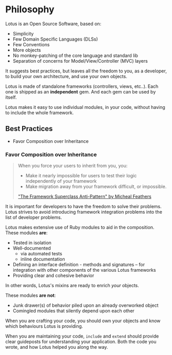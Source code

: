 # Philosophy

Lotus is an Open Source Software, based on:

* Simplicity
* Few Domain Specific Languages (DLSs)
* Few Conventions
* More objects
* No monkey-patching of the core language and standard lib
* Separation of concerns for Model/View/Controller (MVC) layers

It suggests best practices, but leaves all the freedom to you, as a developer, to build your own architecture, and use your own objects.

Lotus is made of standalone frameworks (controllers, views, etc..).
Each one is shipped as an **independent** gem.
And each gem can be used by itself.

Lotus makes it easy to use individual modules, in your code, without having to include the whole framework.

## Best Practices

* Favor Composition over Inheritance

### Favor Composition over Inheritance

> When you force your users to inherit from you, you:
>
> * Make it nearly impossible for users to test their logic independently of your framework
> * Make migration away from your framework difficult, or impossible.
>
> ["The Framework Superclass Anti-Pattern" by Micheal Feathers](http://michaelfeathers.typepad.com/michael_feathers_blog/2013/01/the-framework-superclass-anti-pattern.html)

It is important for developers to have the freedom to solve their problems.
Lotus strives to avoid introducing framework integration problems into the list of developer problems.

Lotus makes extensive use of Ruby modules to aid in the composition.
These modules **are**:

* Tested in isolation
* Well-documented
  - via automated tests
  - inline documentation
* Defining an interface definition - methods and signatures – for integration with other components of the various Lotus frameworks
* Providing clear and cohesive behavior

In other words, Lotus's mixins are ready to enrich *your* objects.

These modules **are not**:

* Junk drawer(s) of behavior piled upon an already overworked object
* Comingled modules that silently depend upon each other

When you are crafting your code, you should own your objects and know
which behaviours Lotus is providing.

When you are maintaining your code, `include` and `extend` should provide clear guideposts for understanding your application.
Both the code you wrote, and how Lotus helped you along the way.

